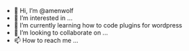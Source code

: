 - 👋 Hi, I’m @amenwolf
- 👀 I’m interested in ...
- 🌱 I’m currently learning how to code plugins for wordpress
- 💞️ I’m looking to collaborate on ...
- 📫 How to reach me ...

<!---
amenwolf/amenwolf is a ✨ special ✨ repository because its `README.md` (this file) appears on your GitHub profile.
You can click the Preview link to take a look at your changes.
--->
